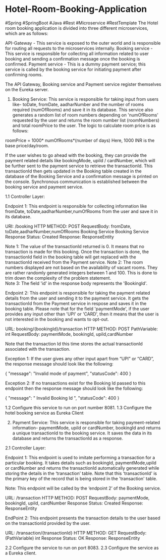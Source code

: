 # Hotel-Room-Booking-Application
#Spring #SpringBoot #Java #Rest #Microservice #RestTemplate 
The Hotel room booking application is divided into three different microservices, which are as follows:

API-Gateway - This service is exposed to the outer world and is responsible for routing all requests to the microservices internally.
Booking service - This service is responsible for collecting all information related to user booking and sending a confirmation message once the booking is confirmed.
Payment service - This is a dummy payment service; this service is called by the booking service for initiating payment after confirming rooms.

The API Gateway, Booking service and Payment service register themselves on the Eureka server. 

1. Booking Service:
This service is responsible for taking input from users like- toDate, fromDate, aadharNumber and the number of rooms required (numOfRooms) and save it in its database.
This service also generates a random list of room numbers depending on 'numOfRooms' requested by the user and returns the room number list (roomNumbers) and total roomPrice to the user.
The logic to calculate room price is as follows: 

roomPrice = 1000* numOfRooms*(number of days)
Here, 1000 INR is the base price/day/room.
 

 If the user wishes to go ahead with the booking, they can provide the payment related details like bookingMode, upiId / cardNumber, which will be further sent to the payment service to retrieve the transactionId.
 This transactionId then gets updated in the Booking table created in the database of the Booking Service and a confirmation message is printed on the console.
 Synchronous communication is established between the booking service and payment service. 

1.1 Controller Layer: 

Endpoint 1: This endpoint is responsible for collecting information like fromDate, toDate,aadharNumber,numOfRooms from the user and save it in its database.

URI: /booking
HTTP METHOD: POST
RequestBody: fromDate, toDate,aadharNumber,numOfRooms
Booking Service
Booking Service
Response Status: Created
Response: ResponseEntity<BookingInfoEntity>



Note 1: The value of the transactionId returned is 0. It means that no transaction is made for this booking. Once the transaction is done, the transactionId field in the booking table will get replaced with the transactionId received from the Payment service.
Note 2: The room numbers displayed are not based on the availability of vacant rooms. They are rather randomly generated integers between 1 and 100. This is done to trim down the complexity of the problem statement.  
Note 3: The field 'id' in the response body represents the 'BookingId'.
 

Endpoint 2: This endpoint is responsible for taking the payment related details from the user and sending it to the payment service. It gets the transactionId from the Payment service in respose and saves it in the booking table. Please note that for the field 'paymentMode', if the user provides any input other than 'UPI' or 'CARD', then it means that the user is not interested in the booking and wants to opt-out.

URL: booking/{bookingId}/transaction
HTTP METHOD: POST
PathVariable: int
RequestBody: paymentMode, bookingId, upiId,cardNumber

Note that the transaction Id this time stores the actual transactionId associated with the transaction. 

Exception 1: If the user gives any other input apart from “UPI” or “CARD”, the response message should look like the following:

{
   "message": "Invalid mode of payment",
  "statusCode": 400
}
 

Exception 2: If no transactions exist for the Booking Id passed to this endpoint then the response message should look like the following: 

{
   "message": " Invalid Booking Id ",
  "statusCode": 400
}
 

1.2   Configure this service to run on port number 8081.
1.3   Configure the hotel booking service as Eureka  Client


2. Payment Service:
This service is responsible for taking payment-related information- paymentMode, upiId or cardNumber, bookingId and returns a unique transactionId to the booking service.
It saves the data in its database and returns the transactionId as a response. 

2.1 Controller Layer: 

Endpoint 1: This endpoint is used to imitate performing a transaction for a particular booking. 
It takes details such as bookingId, paymentMode,upiId or cardNumber and returns the transactionId automatically generated while storing the details in the ‘transaction’ table. 
Note that this 'transactionId' is the primary key of the record that is being stored in the 'transaction' table.          

Note: This endpoint will be called by the ‘endpoint 2’ of the Booking service. 

URL: /transaction 
HTTP METHOD: POST
RequestBody: paymentMode, bookingId, upiId, cardNumber
Response Status: Created
Response: ResponseEntity<transactionId>



EndPoint 2: This endpoint presents the transaction details to the user based on the transactionId provided by the user.

 URL: /transaction/{transactionId}
 HTTP METHOD: GET
 RequestBody: (PathVariable) int
 Response Status: OK
 Response: ResponseEntity<TransactionDetailsEntity>

 
2.2 Configure the service to run on port 8083.
2.3 Configure the service as a Eureka client. 
